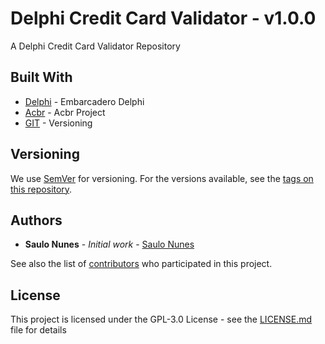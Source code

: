 # Delphi Credit Card Validator - v1.0.0

A Delphi Credit Card Validator Repository

## Built With

* [Delphi](https://www.embarcadero.com/br/products/delphi) - Embarcadero Delphi
* [Acbr](https://www.projetoacbr.com.br/) - Acbr Project
* [GIT](https://github.com/) - Versioning

## Versioning

We use [SemVer](http://semver.org/) for versioning. For the versions available, see the [tags on this repository](https://github.com/SauloNunes/CardValidator/tags). 

## Authors

* **Saulo Nunes** - *Initial work* - [Saulo Nunes](https://github.com/SauloNunes)

See also the list of [contributors](https://github.com/SauloNunes/CardValidator/contributors) who participated in this project.

## License

This project is licensed under the GPL-3.0 License - see the [LICENSE.md](LICENSE.md) file for details
